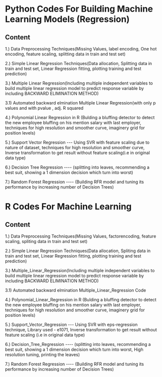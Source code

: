 # Python Codes For Building Machine Learning Models (Regression)  

## Content

1.) Data Preprocessing Techniques(Missing Values, label encoding, One hot encoding, feature scaling, splitting data in train and test set)  
  
2.) Simple Linear Regression Techniques(Data allocation, Splitting data in train and test set, Linear Regression fitting, plotting training and test prediction)  
  
3.) Multiple Linear Regression(Including multiple independent variables to build multiple linear regression model to predict response variable by including BACKWARD ELIMINATION METHOD)  
  
3.1) Automated backward elmination Multiple Linear Regression(with only p values and with pvalue , adj. R squared  
  
4.) Polynomial Linear Regression in R (Bulding a bluffing detector to detect the new employee bluffing on his mention salary with last employer, techniques for high resolution and smoother curve, imaginery grid for position levels)  
  
5.) Support Vector Regression --- Using SVR with feature scaling due to nature of dataset, techniques for high resolution and smoother curve, Inverse transformation to get result without feature scaling(i.e in original data type)  
  
6.) Decision Tree Regression ---- (splitting into leaves, recommending a best suit, showing a 1 dimension decision which turn into worst) 
  
7.) Random Forest Regression ---- (Building RFR model and tuning its performance by increasing number of Decision Trees) 
  
  
  
  
#  R Codes For Machine Learning
## Content  
  
  
1.) Data Preprocessing Techniques(Missing Values, factorencoding, feature scaling, spliting data in train and test set)

2.) Simple Linear Regression Techniques(Data allocation, Spliting data in train and test set, Linear Regression fitting, plotting training and test prediction)

3.) Multiple_Linear_Regression(Including multiple independent variables to build multiple linear regression model to predict response variable by including BACKWARD ELIMINATION METHOD)

3.1) Automated backward elmination Multiple_Linear_Regression Code

4.) Polynomial_Linear_Regression in R (Bulding a bluffing detector to detect the new employee bluffing on his mention salary with last employer, techniques for high resolution and smoother curve, imaginery grid for position levels)

5.) Support_Vector_Regression --- Using SVR with eps-regression technique, Library used - e1071, Inverse transformation to get result without feature scaling (i.e in original data type)

6.) Decision_Tree_Regression ---- (splitting into leaves, recommending a best suit, showing a 1 dimension decision which turn into worst, High resolution tuning, printing the leaves)  
  
7.) Random Forest Regression ---- (Building RFR model and tuning its performance by increasing number of Decision Trees)
